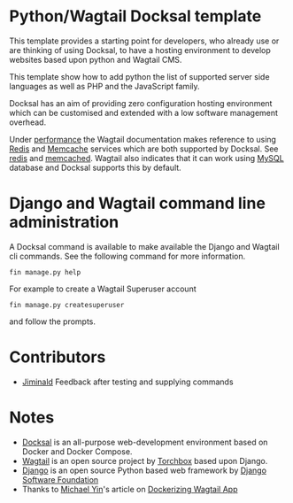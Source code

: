 # Python/Wagtail Docksal template

This template provides a starting point for developers, who already use or are
thinking of using Docksal, to have a hosting environment to develop websites
based upon python and Wagtail CMS. 

This template show how to add python the list of supported server side languages
as well as PHP and the JavaScript family.

Docksal has an aim of providing zero configuration hosting environment which
can be customised and extended with a low software management overhead.

Under [performance](https://docs.wagtail.org/en/stable/advanced_topics/performance.html)
the Wagtail documentation makes reference to using [Redis](https://redis.io/)
and [Memcache](https://memcached.org/) services which are both supported by
Docksal. See [redis](https://docs.docksal.io/service/other/redis/) and
[memcached](https://docs.docksal.io/service/other/memcached/).
Wagtail also indicates that it can work using [MySQL](https://www.mysql.com/)
database and Docksal supports this by default.

# Django and Wagtail command line administration

A Docksal command is available to make available the Django and Wagtail cli
commands. See the following command for more information.  

``` shell
fin manage.py help
```

For example to create a Wagtail Superuser account

``` shell
fin manage.py createsuperuser
```
and follow the prompts.

# Contributors

- [Jiminald](https://github.com/jiminald) Feedback after testing and supplying
  commands

# Notes

- [Docksal](https://docksal.io/) is an all-purpose web-development environment
  based on Docker and Docker Compose.
- [Wagtail](https://wagtail.org/) is an open source project by
  [Torchbox](https://torchbox.com/) based upon Django.
- [Django](https://www.djangoproject.com/) is an open source Python based web
  framework by [Django Software Foundation](https://www.djangoproject.com/foundation/)
- Thanks to [Michael Yin](https://github.com/michael-yin)'s article on
  [Dockerizing Wagtail App](https://www.accordbox.com/blog/dockerizing-wagtail-app/)
